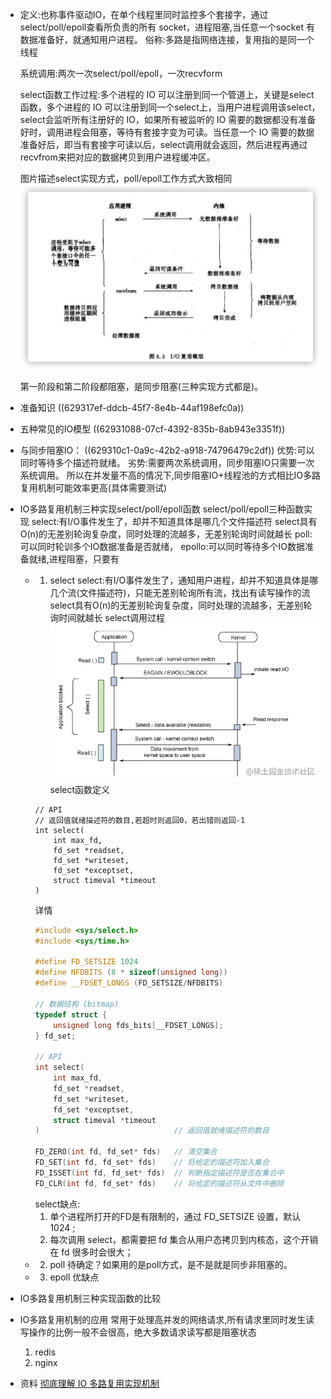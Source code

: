- 定义:也称事件驱动IO，在单个线程里同时监控多个套接字，通过 select/poll/epoll查看所负责的所有 socket，进程阻塞,当任意一个socket 有数据准备好，就通知用户进程。
  俗称:多路是指网络连接，复用指的是同一个线程
  
  
  
  系统调用:两次一次select/poll/epoll，一次recvform
  
  select函数工作过程:多个进程的 IO 可以注册到同一个管道上，关键是select函数，多个进程的 IO 可以注册到同一个select上，当用户进程调用该select，select会监听所有注册好的 IO，如果所有被监听的 IO 需要的数据都没有准备好时，调用进程会阻塞，等待有套接字变为可读。当任意一个 IO 需要的数据准备好后，即当有套接字可读以后，select调用就会返回，然后进程再通过recvfrom来把对应的数据拷贝到用户进程缓冲区。
  
  图片描述select实现方式，poll/epoll工作方式大致相同
  ![select实现方式IO多路复用.png](../assets/image_1653824421764_0.png)
  
  第一阶段和第二阶段都阻塞，是同步阻塞(三种实现方式都是)。
- 准备知识
  ((629317ef-ddcb-45f7-8e4b-44af198efc0a))
- 五种常见的IO模型
  ((62931088-07cf-4392-835b-8ab943e3351f))
- 与同步阻塞IO：
  ((629310c1-0a9c-42b2-a918-74796479c2df)) 
  优势:可以同时等待多个描述符就绪。
  劣势:需要两次系统调用，同步阻塞IO只需要一次系统调用。
  所以在并发量不高的情况下,同步阻塞IO+线程池的方式相比IO多路复用机制可能效率更高(具体需要测试)
- IO多路复用机制三种实现select/poll/epoll函数
  select/poll/epoll三种函数实现
  select:有I/O事件发生了，却并不知道具体是哪几个文件描述符
  select具有O(n)的无差别轮询复杂度，同时处理的流越多，无差别轮询时间就越长
  poll:可以同时轮训多个IO数据准备是否就绪，
  epollo:可以同时等待多个IO数据准备就绪,进程阻塞，只要有
	- 1. select 
	  select:有I/O事件发生了，通知用户进程，却并不知道具体是哪几个流(文件描述符)，只能无差别轮询所有流，找出有读写操作的流
	  select具有O(n)的无差别轮询复杂度，同时处理的流越多，无差别轮询时间就越长
	  select调用过程
	  ![image.png](../assets/image_1653882483619_0.png) 
	  select函数定义
	  ```
	  // API
	  // 返回值就绪描述符的数目,若超时则返回0，若出错则返回-1
	  int select(
	      int max_fd, 
	      fd_set *readset, 
	      fd_set *writeset, 
	      fd_set *exceptset, 
	      struct timeval *timeout
	  )                              
	  ```
	  详情
	  ```cpp
	  #include <sys/select.h>
	  #include <sys/time.h>
	  
	  #define FD_SETSIZE 1024
	  #define NFDBITS (8 * sizeof(unsigned long))
	  #define __FDSET_LONGS (FD_SETSIZE/NFDBITS)
	  
	  // 数据结构 (bitmap)
	  typedef struct {
	      unsigned long fds_bits[__FDSET_LONGS];
	  } fd_set;
	  
	  // API
	  int select(
	      int max_fd, 
	      fd_set *readset, 
	      fd_set *writeset, 
	      fd_set *exceptset, 
	      struct timeval *timeout
	  )                              // 返回值就绪描述符的数目
	  
	  FD_ZERO(int fd, fd_set* fds)   // 清空集合
	  FD_SET(int fd, fd_set* fds)    // 将给定的描述符加入集合
	  FD_ISSET(int fd, fd_set* fds)  // 判断指定描述符是否在集合中 
	  FD_CLR(int fd, fd_set* fds)    // 将给定的描述符从文件中删除  
	  
	  ```
	  select缺点:
	  1. 单个进程所打开的FD是有限制的，通过 FD_SETSIZE 设置，默认1024 ;
	  2. 每次调用 select，都需要把 fd 集合从用户态拷贝到内核态，这个开销在 fd 很多时会很大；
	- 2. poll
	  待确定？如果用的是poll方式，是不是就是同步非阻塞的。
	- 3. epoll
	  优缺点
- IO多路复用机制三种实现函数的比较
- IO多路复用机制的应用
  常用于处理高并发的网络请求,所有请求里同时发生读写操作的比例一般不会很高，绝大多数请求读写都是阻塞状态
  1. redis
  2. nginx
- 资料
  [彻底理解 IO 多路复用实现机制](https://juejin.cn/post/6882984260672847879)